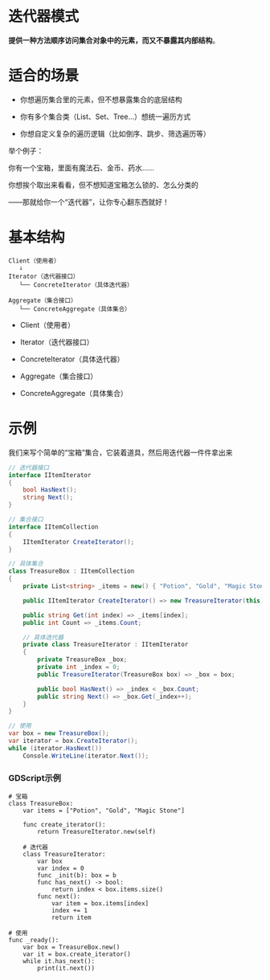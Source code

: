# 迭代器模式

**提供一种方法顺序访问集合对象中的元素，而又不暴露其内部结构**。


# 适合的场景

* 你想遍历集合里的元素，但不想暴露集合的底层结构&#x20;

* 你有多个集合类（List、Set、Tree…）想统一遍历方式

* 你想自定义复杂的遍历逻辑（比如倒序、跳步、筛选遍历等）

举个例子：

你有一个宝箱，里面有魔法石、金币、药水…… &#x20;

你想挨个取出来看看，但不想知道宝箱怎么锁的、怎么分类的 &#x20;

——那就给你一个“迭代器”，让你专心翻东西就好！



# 基本结构

```plain&#x20;text
Client（使用者）
   ↓
Iterator（迭代器接口）
   └── ConcreteIterator（具体迭代器）

Aggregate（集合接口）
   └── ConcreteAggregate（具体集合）
```

* Client（使用者）

* Iterator（迭代器接口）

* ConcreteIterator（具体迭代器）

* Aggregate（集合接口）

* ConcreteAggregate（具体集合）



# 示例

我们来写个简单的“宝箱”集合，它装着道具，然后用迭代器一件件拿出来

```csharp
// 迭代器接口
interface IItemIterator 
{
    bool HasNext();
    string Next();
}

// 集合接口
interface IItemCollection 
{
    IItemIterator CreateIterator();
}

// 具体集合
class TreasureBox : IItemCollection 
{
    private List<string> _items = new() { "Potion", "Gold", "Magic Stone" };

    public IItemIterator CreateIterator() => new TreasureIterator(this);

    public string Get(int index) => _items[index];
    public int Count => _items.Count;

    // 具体迭代器
    private class TreasureIterator : IItemIterator 
    {
        private TreasureBox _box;
        private int _index = 0;
        public TreasureIterator(TreasureBox box) => _box = box;

        public bool HasNext() => _index < _box.Count;
        public string Next() => _box.Get(_index++);
    }
}

// 使用
var box = new TreasureBox();
var iterator = box.CreateIterator();
while (iterator.HasNext())
    Console.WriteLine(iterator.Next());
```

### GDScript示例

```gdscript
# 宝箱
class TreasureBox:
    var items = ["Potion", "Gold", "Magic Stone"]

    func create_iterator():
        return TreasureIterator.new(self)

    # 迭代器
    class TreasureIterator:
        var box
        var index = 0
        func _init(b): box = b
        func has_next() -> bool:
            return index < box.items.size()
        func next():
            var item = box.items[index]
            index += 1
            return item

# 使用
func _ready():
    var box = TreasureBox.new()
    var it = box.create_iterator()
    while it.has_next():
        print(it.next())
```

